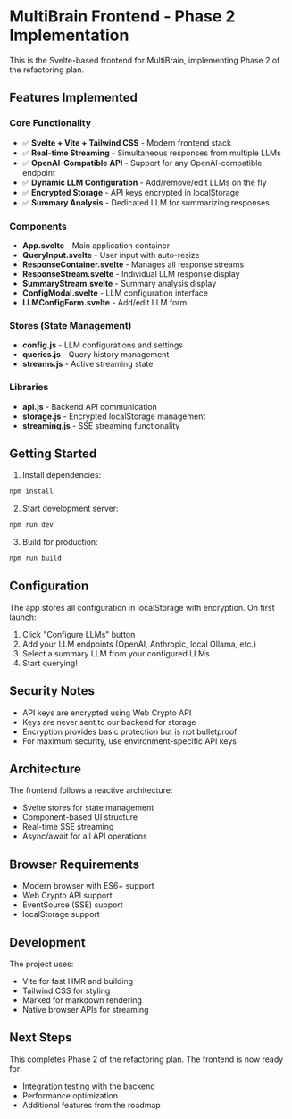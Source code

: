 # MultiBrain Frontend - Phase 2 Implementation

This is the Svelte-based frontend for MultiBrain, implementing Phase 2 of the refactoring plan.

## Features Implemented

### Core Functionality
- ✅ **Svelte + Vite + Tailwind CSS** - Modern frontend stack
- ✅ **Real-time Streaming** - Simultaneous responses from multiple LLMs
- ✅ **OpenAI-Compatible API** - Support for any OpenAI-compatible endpoint
- ✅ **Dynamic LLM Configuration** - Add/remove/edit LLMs on the fly
- ✅ **Encrypted Storage** - API keys encrypted in localStorage
- ✅ **Summary Analysis** - Dedicated LLM for summarizing responses

### Components
- **App.svelte** - Main application container
- **QueryInput.svelte** - User input with auto-resize
- **ResponseContainer.svelte** - Manages all response streams
- **ResponseStream.svelte** - Individual LLM response display
- **SummaryStream.svelte** - Summary analysis display
- **ConfigModal.svelte** - LLM configuration interface
- **LLMConfigForm.svelte** - Add/edit LLM form

### Stores (State Management)
- **config.js** - LLM configurations and settings
- **queries.js** - Query history management
- **streams.js** - Active streaming state

### Libraries
- **api.js** - Backend API communication
- **storage.js** - Encrypted localStorage management
- **streaming.js** - SSE streaming functionality

## Getting Started

1. Install dependencies:
```bash
npm install
```

2. Start development server:
```bash
npm run dev
```

3. Build for production:
```bash
npm run build
```

## Configuration

The app stores all configuration in localStorage with encryption. On first launch:

1. Click "Configure LLMs" button
2. Add your LLM endpoints (OpenAI, Anthropic, local Ollama, etc.)
3. Select a summary LLM from your configured LLMs
4. Start querying!

## Security Notes

- API keys are encrypted using Web Crypto API
- Keys are never sent to our backend for storage
- Encryption provides basic protection but is not bulletproof
- For maximum security, use environment-specific API keys

## Architecture

The frontend follows a reactive architecture:
- Svelte stores for state management
- Component-based UI structure
- Real-time SSE streaming
- Async/await for all API operations

## Browser Requirements

- Modern browser with ES6+ support
- Web Crypto API support
- EventSource (SSE) support
- localStorage support

## Development

The project uses:
- Vite for fast HMR and building
- Tailwind CSS for styling
- Marked for markdown rendering
- Native browser APIs for streaming

## Next Steps

This completes Phase 2 of the refactoring plan. The frontend is now ready for:
- Integration testing with the backend
- Performance optimization
- Additional features from the roadmap